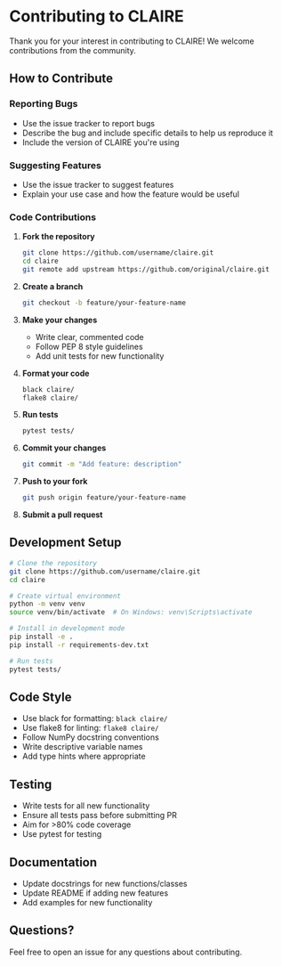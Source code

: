 # Contributing to CLAIRE

Thank you for your interest in contributing to CLAIRE! We welcome contributions from the community.

## How to Contribute

### Reporting Bugs
- Use the issue tracker to report bugs
- Describe the bug and include specific details to help us reproduce it
- Include the version of CLAIRE you're using

### Suggesting Features
- Use the issue tracker to suggest features
- Explain your use case and how the feature would be useful

### Code Contributions

1. **Fork the repository**
   ```bash
   git clone https://github.com/username/claire.git
   cd claire
   git remote add upstream https://github.com/original/claire.git
   ```

2. **Create a branch**
   ```bash
   git checkout -b feature/your-feature-name
   ```

3. **Make your changes**
   - Write clear, commented code
   - Follow PEP 8 style guidelines
   - Add unit tests for new functionality

4. **Format your code**
   ```bash
   black claire/
   flake8 claire/
   ```

5. **Run tests**
   ```bash
   pytest tests/
   ```

6. **Commit your changes**
   ```bash
   git commit -m "Add feature: description"
   ```

7. **Push to your fork**
   ```bash
   git push origin feature/your-feature-name
   ```

8. **Submit a pull request**

## Development Setup

```bash
# Clone the repository
git clone https://github.com/username/claire.git
cd claire

# Create virtual environment
python -m venv venv
source venv/bin/activate  # On Windows: venv\Scripts\activate

# Install in development mode
pip install -e .
pip install -r requirements-dev.txt

# Run tests
pytest tests/
```

## Code Style

- Use black for formatting: `black claire/`
- Use flake8 for linting: `flake8 claire/`
- Follow NumPy docstring conventions
- Write descriptive variable names
- Add type hints where appropriate

## Testing

- Write tests for all new functionality
- Ensure all tests pass before submitting PR
- Aim for >80% code coverage
- Use pytest for testing

## Documentation

- Update docstrings for new functions/classes
- Update README if adding new features
- Add examples for new functionality

## Questions?

Feel free to open an issue for any questions about contributing.